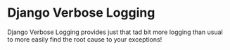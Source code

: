 Django Verbose Logging
=================

Django Verbose Logging provides just that tad bit more logging than usual to more easily find the root cause to your exceptions!